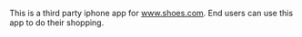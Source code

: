 This is a third party iphone app for www.shoes.com. End users can use this app to do their shopping.